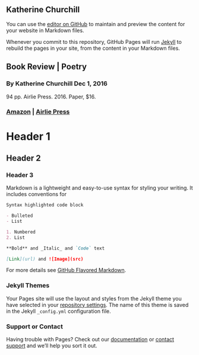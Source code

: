 ## Katherine Churchill

You can use the [editor on GitHub](https://github.com/katherinechurchill/katherinechurchill.github.io/edit/master/index.md) to maintain and preview the content for your website in Markdown files.

Whenever you commit to this repository, GitHub Pages will run [Jekyll](https://jekyllrb.com/) to rebuild the pages in your site, from the content in your Markdown files.

## Book Review | Poetry
### By Katherine Churchill  Dec 1, 2016
94 pp. Airlie Press. 2016. Paper, $16. 
### [Amazon](https://www.amazon.com/Catalog-Broken-Things-Molotkov/dp/098957993X) | [Airlie Press](http://www.airliepress.org/the-catalog-of-broken-things)


# Header 1
## Header 2
### Header 3

Markdown is a lightweight and easy-to-use syntax for styling your writing. It includes conventions for

```markdown
Syntax highlighted code block

- Bulleted
- List

1. Numbered
2. List

**Bold** and _Italic_ and `Code` text

[Link](url) and ![Image](src)
```

For more details see [GitHub Flavored Markdown](https://guides.github.com/features/mastering-markdown/).

### Jekyll Themes

Your Pages site will use the layout and styles from the Jekyll theme you have selected in your [repository settings](https://github.com/katherinechurchill/katherinechurchill.github.io/settings). The name of this theme is saved in the Jekyll `_config.yml` configuration file.

### Support or Contact

Having trouble with Pages? Check out our [documentation](https://help.github.com/categories/github-pages-basics/) or [contact support](https://github.com/contact) and we’ll help you sort it out.
